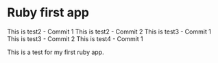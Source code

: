 # Ruby first app
This is test2 - Commit 1
This is test2 - Commit 2
This is test3 - Commit 1
This is test3 - Commit 2
This is test4 - Commit 1

This is a test for my first ruby app.
